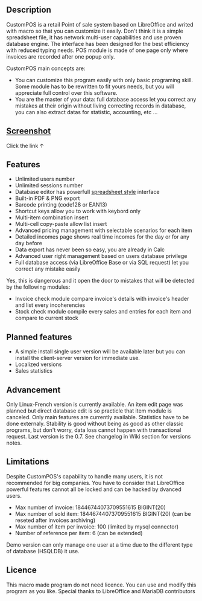 ## Description
CustomPOS is a retail Point of sale system based on LibreOffice and writed with macro so that you can customize it easily. Don't think it is a simple spreadsheet file, it has network multi-user capabilities and use proven database engine. The interface has been designed for the best efficiency with reduced typing needs. POS module is made of one page only where invoices are recorded after one popup only.

CustomPOS main concepts are:
- You can customize this program easily with only basic programing skill. Some module has to be rewritten to fit yours needs, but you will appreciate full control over this software.
- You are the master of your data: full database access let you correct any mistakes at their origin without living correcting records in database, you can also extract datas for statistic, accounting, etc ...

## [Screenshot](https://github.com/Nick689/CustomPOS/blob/master/Preview/ViewAll.md)
Click the link ↑

## Features
* Unlimited users number
* Unlimited sessions number
* Database editor has powerfull [spreadsheet style](https://github.com/Nick689/CustomPOS/blob/master/Preview/Stk.png) interface
* Built-in PDF & PNG export
* Barcode printing (code128 or EAN13)
* Shortcut keys allow you to work with keybord only
* Multi-item combination insert
* Multi-cell copy-paste allow list insert
* Advanced pricing management with selectable scenarios for each item
* Detailed incomes page shows real time incomes for the day or for any day before
* Data export has never been so easy, you are already in Calc
* Advanced user right management based on users database privilege
* Full database access (via LibreOffice Base or via SQL request) let you correct any mistake easily

 Yes, this is dangerous and it open the door to mistakes that will be detected by the following modules:
* Invoice check module compare invoice's details with invoice's header and list every incoherencies
* Stock check module compile every sales and entries for each item and compare to current stock

## Planned features
* A simple install single user version will be available later but you can install the client-server version for immediate use.
* Localized versions
* Sales statistics

## Advancement
Only Linux-French version is currently available.
An item edit page was planned but direct database edit is so practicle that item module is canceled.
Only main features are currently available. Statistics have to be done externaly. Stability is good without being as good as other classic programs, but don't worry, data loss cannot happen with transactional request. Last version is the 0.7. See changelog in Wiki section for versions notes.

## Limitations
Despite CustomPOS's capability to handle many users, it is not recommended for big companies. You have to consider that LibreOffice powerful features cannot all be locked and can be hacked by dvanced users.

* Max number of invoice: 18446744073709551615 BIGINT(20)
* Max number of sold item: 18446744073709551615 BIGINT(20)  (can be reseted after invoices archiving)
* Max number of item per invoice: 100 (limited by mysql connector)
* Number of reference per item: 6 (can be extended)

Demo version can only manage one user at a time due to the different type of database (HSQLDB) it use.

## Licence
This macro made program do not need licence. You can use and modify this program as you like. Special thanks to LibreOffice and MariaDB contributors

